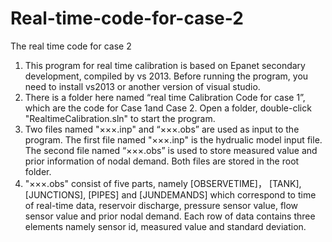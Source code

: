 # Real-time-code-for-case-2
The real time code for case 2
1. This program for real time calibration is based on Epanet secondary development, compiled by vs 2013. 
    Before running the program, you need to install vs2013 or another version of visual studio.
2. There is a folder here named “real time Calibration Code for case 1”, which are the code for Case 1and Case 2. 
   Open a folder, double-click "RealtimeCalibration.sln" to start the program.
3. Two files named "×××.inp" and “×××.obs” are used as input to the program. The first file named "×××.inp" is the hydrualic model input 
   file. The second file named “×××.obs” is used to store measured value and prior information of nodal demand. Both files are stored in
   the root folder.
4. "×××.obs" consist of five parts, namely [OBSERVETIME]， [TANK], [JUNCTIONS], [PIPES] and [JUNDEMANDS] which correspond to time of 
   real-time data, reservoir discharge, pressure sensor value, flow sensor value and prior nodal demand. Each row of data contains 
   three elements namely sensor id, measured value and standard deviation.
